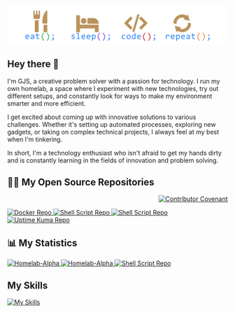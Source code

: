 #

![Eat Sleep Code Repeat](https://raw.githubusercontent.com/homelab-alpha/homelab-alpha/main/images/eat_sleep_code_repeat.png)

## Hey there 👋

I'm GJS, a creative problem solver with a passion for technology. I run my own
homelab, a space where I experiment with new technologies, try out different
setups, and constantly look for ways to make my environment smarter and more
efficient.

I get excited about coming up with innovative solutions to various challenges.
Whether it's setting up automated processes, exploring new gadgets, or taking on
complex technical projects, I always feel at my best when I'm tinkering.

In short, I'm a technology enthusiast who isn't afraid to get my hands dirty and
is constantly learning in the fields of innovation and problem solving.

## 🧑‍💻 My Open Source Repositories

<p align="right">
 <a href="https://github.com/homelab-alpha/homelab-alpha/blob/main/CODE_OF_CONDUCT.md">
  <img
   src="https://img.shields.io/badge/Contributor%20Covenant-2.1-4baaaa.svg"
   alt="Contributor Covenant"
  />
 </a>
</p>

<a href="https://github.com/homelab-alpha/docker">
  <picture>
    <source
      srcset="https://github-readme-stats.vercel.app/api/pin/?username=homelab-alpha&repo=docker&description_lines_count=3&bg_color=00000000&border_color=BA935B&border_radius=12.5&count_private=true&icon_color=BA935B&show_icons=true&text_color=e4e2e2&title_color=2f80ed&card_width=400&cache_seconds=3600"
      media="(prefers-color-scheme: dark)"
      alt="Docker Repo"
    />
    <source
      srcset="https://github-readme-stats.vercel.app/api/pin/?username=homelab-alpha&repo=docker&description_lines_count=3&bg_color=00000000&border_color=BA935B&border_radius=12.5&count_private=true&icon_color=BA935B&show_icons=true&text_color=434d58&title_color=2f80ed&card_width=400&cache_seconds=3600"
      media="(prefers-color-scheme: light), (prefers-color-scheme: no-preference)"
      alt="Docker Repo"
    />
    <img
      src="https://github-readme-stats.vercel.app/api/pin/?username=homelab-alpha&repo=docker"
      alt="Docker Repo"
    />
  </picture>
</a>

<a href="https://github.com/homelab-alpha/openssl">
  <picture>
    <source
      srcset="https://github-readme-stats.vercel.app/api/pin/?username=homelab-alpha&repo=openssl&description_lines_count=3&bg_color=00000000&border_color=BA935B&border_radius=12.5&count_private=true&icon_color=BA935B&show_icons=true&text_color=e4e2e2&title_color=2f80ed&card_width=400&cache_seconds=3600"
      media="(prefers-color-scheme: dark)"
      alt="Shell Script Repo"
    />
    <source
      srcset="https://github-readme-stats.vercel.app/api/pin/?username=homelab-alpha&repo=openssl&description_lines_count=3&bg_color=00000000&border_color=BA935B&border_radius=12.5&count_private=true&icon_color=BA935B&show_icons=true&text_color=434d58&title_color=2f80ed&card_width=400&cache_seconds=3600"
      media="(prefers-color-scheme: light), (prefers-color-scheme: no-preference)"
      alt="Shell Script Repo"
    />
    <img
      src="https://github-readme-stats.vercel.app/api/pin/?username=homelab-alpha&repo=openssl"
      alt="Shell Script Repo"
    />
  </picture>
</a>

<a href="https://github.com/homelab-alpha/shell-script">
  <picture>
    <source
      srcset="https://github-readme-stats.vercel.app/api/pin/?username=homelab-alpha&repo=shell-script&description_lines_count=3&bg_color=00000000&border_color=BA935B&border_radius=12.5&count_private=true&icon_color=BA935B&show_icons=true&text_color=e4e2e2&title_color=2f80ed&card_width=400&cache_seconds=3600"
      media="(prefers-color-scheme: dark)"
      alt="Shell Script Repo"
    />
    <source
      srcset="https://github-readme-stats.vercel.app/api/pin/?username=homelab-alpha&repo=shell-script&description_lines_count=3&bg_color=00000000&border_color=BA935B&border_radius=12.5&count_private=true&icon_color=BA935B&show_icons=true&text_color=434d58&title_color=2f80ed&card_width=400&cache_seconds=3600"
      media="(prefers-color-scheme: light), (prefers-color-scheme: no-preference)"
      alt="Shell Script Repo"
    />
    <img
      src="https://github-readme-stats.vercel.app/api/pin/?username=homelab-alpha&repo=shell-script"
      alt="Shell Script Repo"
    />
  </picture>
</a>

<a href="https://github.com/homelab-alpha/uptime-kuma">
  <picture>
    <source
      srcset="https://github-readme-stats.vercel.app/api/pin/?username=homelab-alpha&repo=uptime-kuma&description_lines_count=3&bg_color=00000000&border_color=BA935B&border_radius=12.5&count_private=true&icon_color=BA935B&show_icons=true&text_color=e4e2e2&title_color=2f80ed&card_width=400&cache_seconds=3600"
      media="(prefers-color-scheme: dark)"
      alt="Uptime Kuma Repo"
    />
    <source
      srcset="https://github-readme-stats.vercel.app/api/pin/?username=homelab-alpha&repo=uptime-kuma&description_lines_count=3&bg_color=00000000&border_color=BA935B&border_radius=12.5&count_private=true&icon_color=BA935B&show_icons=true&text_color=434d58&title_color=2f80ed&card_width=400&cache_seconds=3600"
      media="(prefers-color-scheme: light), (prefers-color-scheme: no-preference)"
      alt="Uptime Kuma Repo"
    />
    <img
      src="https://github-readme-stats.vercel.app/api/pin/?username=homelab-alpha&repo=uptime-kuma"
      alt="Uptime Kuma Repo"
    />
  </picture>
</a>

## 📊 My Statistics

<a href="https://github.com/homelab-alpha/">
  <picture>
    <source
      srcset="https://github-readme-stats.vercel.app/api?username=homelab-alpha&theme=radical&hide=stars&bg_color=00000000&border_color=BA935B&border_radius=12.5&count_private=false&icon_color=BA935B&show_icons=true&text_color=e4e2e2&title_color=2f80ed&card_width=480&cache_seconds=3600"
      media="(prefers-color-scheme: dark)"
      alt="Homelab-Alpha"
    />
    <source
      srcset="https://github-readme-stats.vercel.app/api?username=homelab-alpha&theme=radical&hide=stars&bg_color=00000000&border_color=BA935B&border_radius=12.5&count_private=false&icon_color=BA935B&show_icons=true&text_color=434d58&title_color=2f80ed&card_width=480&cache_seconds=3600"
      media="(prefers-color-scheme: light), (prefers-color-scheme: no-preference)"
      alt="Shell Script Repo"
    />
    <img
      src="https://github-readme-stats.vercel.app/api/pin/?username=homelab-alpha"
      alt="Homelab-Alpha"
    />
  </picture>
</a>

<a href="https://github.com/homelab-alpha/">
  <picture>
    <source
      srcset="https://github-readme-stats.vercel.app/api/top-langs/?username=homelab-alpha&layout=compact&bg_color=00000000&border_color=BA935B&border_radius=12.5&count_private=false&icon_color=BA935B&show_icons=true&text_color=e4e2e2&title_color=2f80ed&card_width=480&cache_seconds=3600"
      media="(prefers-color-scheme: dark)"
      alt="Homelab-Alpha"
    />
    <source
      srcset="https://github-readme-stats.vercel.app/api/top-langs/?username=homelab-alpha&layout=compact&bg_color=00000000&border_color=BA935B&border_radius=12.5&count_private=false&icon_color=BA935B&show_icons=true&text_color=434d58&title_color=2f80ed&card_width=480&cache_seconds=3600"
      media="(prefers-color-scheme: light), (prefers-color-scheme: no-preference)"
      alt="Homelab-Alpha"
    />
    <img
      src="https://github-readme-stats.vercel.app/api/pin/?username=homelab-alpha"
      alt="Homelab-Alpha"
    />
  </picture>
</a>

<a href="https://github.com/homelab-alpha/">
  <picture>
    <source
      srcset="https://github-readme-streak-stats.herokuapp.com?user=homelab-alpha&border_radius=12.5&short_numbers=true&mode=weekly&card_width=480&card_height=180&dates=E4E2E2&background=00000000&border=BA935B&stroke=BA935B&ring=2F80ED&fire=BA935B&currStreakNum=E4E2E2&sideNums=E4E2E2&currStreakLabel=E4E2E2&sideLabels=E4E2E2&excludeDaysLabel=E4E2E2"
      media="(prefers-color-scheme: dark)"
      alt="Shell Script Repo"
    />
    <source
      srcset="https://github-readme-streak-stats.herokuapp.com?user=homelab-alpha&border_radius=12.5&short_numbers=true&mode=weekly&card_width=480&card_height=180&dates=434D58&background=00000000&border=BA935B&stroke=BA935B&ring=2F80ED&fire=BA935B&currStreakNum=434D58&sideNums=434D58&currStreakLabel=434D58&sideLabels=434D58&excludeDaysLabel=434D58"
      media="(prefers-color-scheme: light), (prefers-color-scheme: no-preference)"
      alt="Shell Script Repo"
    />
    <img
      src="https://github-readme-stats.vercel.app/api/pin/?username=homelab-alpha"
      alt="Shell Script Repo"
    />
  </picture>
</a>

## My Skills

[![My Skills](https://skillicons.dev/icons?i=bash,debian,docker,git,github,githubactions,gitlab,linux,md,raspberrypi,redhat,ubuntu,visualstudio,vscode&perline=15)](https://github.com/homelab-alpha)

